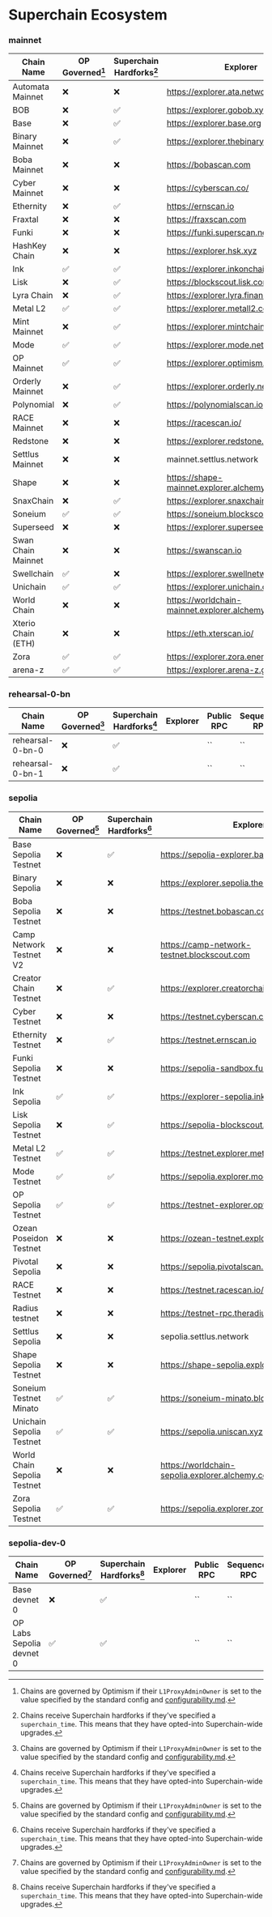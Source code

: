 # Superchain Ecosystem

### mainnet

| Chain Name | OP Governed[^1] | Superchain Hardforks[^2] | Explorer | Public RPC | Sequencer RPC
|---|---|---|---|---|---|
| Automata Mainnet | ❌ | ❌ | https://explorer.ata.network | `https://rpc.ata.network` | `https://automata-mainnet.alt.technology/` |
| BOB | ❌ | ✅ | https://explorer.gobob.xyz | `https://rpc.gobob.xyz` | `https://rpc.gobob.xyz` |
| Base | ❌ | ✅ | https://explorer.base.org | `https://mainnet.base.org` | `https://mainnet-sequencer.base.org` |
| Binary Mainnet | ❌ | ✅ | https://explorer.thebinaryholdings.com | `https://rpc.zero.thebinaryholdings.com` | `https://sequencer.bnry.mainnet.zeeve.net` |
| Boba Mainnet | ❌ | ❌ | https://bobascan.com | `https://mainnet.boba.network` | `https://mainnet.boba.network` |
| Cyber Mainnet | ❌ | ❌ | https://cyberscan.co/ | `https://rpc.cyber.co` | `https://cyber.alt.technology/` |
| Ethernity | ❌ | ✅ | https://ernscan.io | `https://mainnet.ethernitychain.io` | `https://mainnet.ethernitychain.io` |
| Fraxtal | ❌ | ❌ | https://fraxscan.com | `https://rpc.frax.com` | `https://rpc.frax.com` |
| Funki | ❌ | ❌ | https://funki.superscan.network | `https://rpc-mainnet.funkichain.com` | `https://rpc-mainnet.funkichain.com` |
| HashKey Chain | ❌ | ❌ | https://explorer.hsk.xyz | `https://mainnet.hsk.xyz` | `https://hashkeychain-mainnet.alt.technology` |
| Ink | ✅ | ✅ | https://explorer.inkonchain.com | `https://rpc-gel.inkonchain.com` | `https://rpc-gel.inkonchain.com` |
| Lisk | ❌ | ✅ | https://blockscout.lisk.com | `https://rpc.api.lisk.com` | `https://rpc.api.lisk.com` |
| Lyra Chain | ❌ | ✅ | https://explorer.lyra.finance | `https://rpc.lyra.finance` | `https://rpc.lyra.finance` |
| Metal L2 | ✅ | ✅ | https://explorer.metall2.com | `https://rpc.metall2.com` | `https://rpc.metall2.com` |
| Mint Mainnet | ❌ | ✅ | https://explorer.mintchain.io | `https://rpc.mintchain.io` | `https://rpc.mintchain.io` |
| Mode | ✅ | ✅ | https://explorer.mode.network | `https://mainnet.mode.network` | `https://mainnet-sequencer.mode.network` |
| OP Mainnet | ✅ | ✅ | https://explorer.optimism.io | `https://mainnet.optimism.io` | `https://mainnet-sequencer.optimism.io` |
| Orderly Mainnet | ❌ | ✅ | https://explorer.orderly.network | `https://rpc.orderly.network` | `https://rpc.orderly.network` |
| Polynomial | ❌ | ✅ | https://polynomialscan.io | `https://rpc.polynomial.fi` | `https://rpc.polynomial.fi` |
| RACE Mainnet | ❌ | ❌ | https://racescan.io/ | `https://racemainnet.io` | `https://racemainnet.io` |
| Redstone | ❌ | ❌ | https://explorer.redstone.xyz | `https://rpc.redstonechain.com` | `https://rpc.redstonechain.com` |
| Settlus Mainnet | ❌ | ❌ | mainnet.settlus.network | `https://settlus-mainnet.g.alchemy.com/public` | `https://settlus-mainnet-sequencer.g.alchemy.com/` |
| Shape | ❌ | ❌ | https://shape-mainnet.explorer.alchemy.com/ | `https://mainnet.shape.network/` | `https://shape-mainnet-sequencer.g.alchemy.com` |
| SnaxChain | ❌ | ✅ | https://explorer.snaxchain.io | `https://mainnet.snaxchain.io` | `https://mainnet.snaxchain.io` |
| Soneium | ✅ | ✅ | https://soneium.blockscout.com/ | `https://rpc.soneium.org` | `https://rpc.soneium.org` |
| Superseed | ❌ | ❌ | https://explorer.superseed.xyz | `https://mainnet.superseed.xyz` | `https://mainnet.superseed.xyz` |
| Swan Chain Mainnet | ❌ | ❌ | https://swanscan.io | `https://mainnet-rpc.swanchain.org` | `https://sequencer-mainnet.swanchain.org` |
| Swellchain | ✅ | ❌ | https://explorer.swellnetwork.io | `https://swell-mainnet.alt.technology` | `https://swell-mainnet.alt.technology` |
| Unichain | ✅ | ✅ | https://explorer.unichain.org | `https://mainnet.unichain.org` | `https://mainnet-sequencer.unichain.org` |
| World Chain | ❌ | ❌ | https://worldchain-mainnet.explorer.alchemy.com/ | `https://worldchain-mainnet.g.alchemy.com/public` | `https://worldchain-mainnet-sequencer.g.alchemy.com` |
| Xterio Chain (ETH) | ❌ | ❌ | https://eth.xterscan.io/ | `https://xterio-eth.alt.technology/` | `https://xterio-eth.alt.technology/` |
| Zora | ✅ | ✅ | https://explorer.zora.energy | `https://rpc.zora.energy` | `https://rpc.zora.energy` |
| arena-z | ✅ | ✅ | https://explorer.arena-z.gg | `https://rpc.arena-z.gg` | `https://rpc.arena-z.gg` |
### rehearsal-0-bn

| Chain Name | OP Governed[^1] | Superchain Hardforks[^2] | Explorer | Public RPC | Sequencer RPC
|---|---|---|---|---|---|
| rehearsal-0-bn-0 | ❌ | ✅ |  | `` | `` |
| rehearsal-0-bn-1 | ❌ | ✅ |  | `` | `` |
### sepolia

| Chain Name | OP Governed[^1] | Superchain Hardforks[^2] | Explorer | Public RPC | Sequencer RPC
|---|---|---|---|---|---|
| Base Sepolia Testnet | ❌ | ✅ | https://sepolia-explorer.base.org | `https://sepolia.base.org` | `https://sepolia-sequencer.base.org` |
| Binary Sepolia | ❌ | ❌ | https://explorer.sepolia.thebinaryholdings.com | `https://rpc.testnet.thebinaryholdings.com` | `https://sequencer.rpc.bnry.testnet.zeeve.net` |
| Boba Sepolia Testnet | ❌ | ❌ | https://testnet.bobascan.com | `https://sepolia.boba.network` | `https://sepolia.boba.network` |
| Camp Network Testnet V2 | ❌ | ❌ | https://camp-network-testnet.blockscout.com | `https://rpc.camp-network-testnet.gelato.digital` | `https://rpc.camp-network-testnet.gelato.digital` |
| Creator Chain Testnet | ❌ | ✅ | https://explorer.creatorchain.io | `https://rpc.creatorchain.io` | `https://rpc.creatorchain.io` |
| Cyber Testnet | ❌ | ❌ | https://testnet.cyberscan.co/ | `https://rpc.testnet.cyber.co` | `https://cyber.alt.technology/` |
| Ethernity Testnet | ❌ | ✅ | https://testnet.ernscan.io | `https://testnet.ethernitychain.io` | `https://testnet.ethernitychain.io` |
| Funki Sepolia Testnet | ❌ | ❌ | https://sepolia-sandbox.funkichain.com/ | `https://funki-testnet.alt.technology` | `https://funki-testnet.alt.technology` |
| Ink Sepolia | ✅ | ✅ | https://explorer-sepolia.inkonchain.com | `https://rpc-gel-sepolia.inkonchain.com` | `https://rpc-gel-sepolia.inkonchain.com` |
| Lisk Sepolia Testnet | ❌ | ✅ | https://sepolia-blockscout.lisk.com | `https://rpc.sepolia-api.lisk.com` | `https://rpc.sepolia-api.lisk.com` |
| Metal L2 Testnet | ✅ | ✅ | https://testnet.explorer.metall2.com | `https://testnet.rpc.metall2.com` | `https://testnet.rpc.metall2.com` |
| Mode Testnet | ✅ | ✅ | https://sepolia.explorer.mode.network | `https://sepolia.mode.network` | `https://sepolia.mode.network` |
| OP Sepolia Testnet | ✅ | ✅ | https://testnet-explorer.optimism.io | `https://sepolia.optimism.io` | `https://sepolia-sequencer.optimism.io` |
| Ozean Poseidon Testnet | ❌ | ❌ | https://ozean-testnet.explorer.caldera.xyz | `https://ozean-testnet.rpc.caldera.xyz/http` | `https://ozean-testnet.rpc.caldera.xyz/http` |
| Pivotal Sepolia | ❌ | ❌ | https://sepolia.pivotalscan.org/ | `https://sepolia.pivotalprotocol.com/` | `https://sepolia.pivotalprotocol.com/` |
| RACE Testnet | ❌ | ❌ | https://testnet.racescan.io/ | `https://racetestnet.io` | `https://racetestnet.io` |
| Radius testnet | ❌ | ❌ | https://testnet-rpc.theradius.xyz/ | `testnet-rpc.theradius.xyz` | `dev-secure.rpc.theradius.xyz` |
| Settlus Sepolia | ❌ | ❌ | sepolia.settlus.network | `https://settlus-septestnet.g.alchemy.com/public` | `https://settlus-sep-testnet-sequencer.g.alchemy.com/` |
| Shape Sepolia Testnet | ❌ | ❌ | https://shape-sepolia.explorer.alchemy.com/ | `https://sepolia.shape.network/` | `https://shape-sepolia-sequencer.g.alchemy.com` |
| Soneium Testnet Minato | ✅ | ✅ | https://soneium-minato.blockscout.com/ | `https://rpc.minato.soneium.org` | `https://rpc.minato.soneium.org` |
| Unichain Sepolia Testnet | ✅ | ✅ | https://sepolia.uniscan.xyz | `https://sepolia.unichain.org` | `https://sepolia-sequencer.unichain.org` |
| World Chain Sepolia Testnet | ❌ | ❌ | https://worldchain-sepolia.explorer.alchemy.com/ | `https://worldchain-sepolia.g.alchemy.com/public` | `https://worldchain-sepolia-sequencer.g.alchemy.com` |
| Zora Sepolia Testnet | ✅ | ✅ | https://sepolia.explorer.zora.energy | `https://sepolia.rpc.zora.energy` | `https://sepolia.rpc.zora.energy` |
### sepolia-dev-0

| Chain Name | OP Governed[^1] | Superchain Hardforks[^2] | Explorer | Public RPC | Sequencer RPC
|---|---|---|---|---|---|
| Base devnet 0 | ❌ | ✅ |  | `` | `` |
| OP Labs Sepolia devnet 0 | ✅ | ✅ |  | `` | `` |


[^1]: Chains are governed by Optimism if their `L1ProxyAdminOwner` is set to the value specified by the standard config and [configurability.md](https://github.com/ethereum-optimism/specs/blob/main/specs/protocol/configurability.md#l1-proxyadmin-owner).
[^2]: Chains receive Superchain hardforks if they've specified a `superchain_time`. This means that they have opted-into Superchain-wide upgrades.
